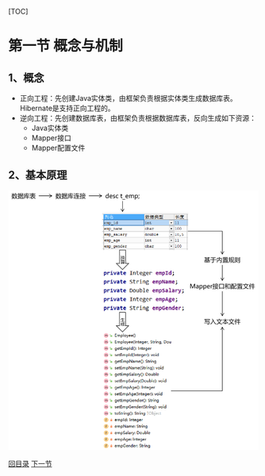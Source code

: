 [TOC]

# 第一节 概念与机制

## 1、概念

- 正向工程：先创建Java实体类，由框架负责根据实体类生成数据库表。Hibernate是支持正向工程的。
- 逆向工程：先创建数据库表，由框架负责根据数据库表，反向生成如下资源：
  - Java实体类
  - Mapper接口
  - Mapper配置文件



## 2、基本原理

![images](images/img006.png)



[回目录](index.html) [下一节](verse02.html)